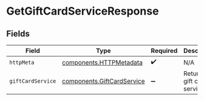 # GetGiftCardServiceResponse


## Fields

| Field                                                                    | Type                                                                     | Required                                                                 | Description                                                              |
| ------------------------------------------------------------------------ | ------------------------------------------------------------------------ | ------------------------------------------------------------------------ | ------------------------------------------------------------------------ |
| `httpMeta`                                                               | [components.HTTPMetadata](../../models/components/httpmetadata.md)       | :heavy_check_mark:                                                       | N/A                                                                      |
| `giftCardService`                                                        | [components.GiftCardService](../../models/components/giftcardservice.md) | :heavy_minus_sign:                                                       | Returns a gift card service.                                             |